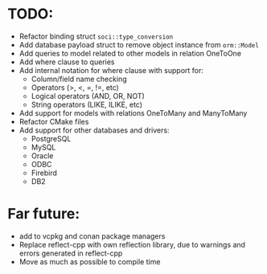 # TODO:

* Refactor binding struct `soci::type_conversion`
* Add database payload struct to remove object instance from `orm::Model`
* Add queries to model related to other models in relation OneToOne
* Add where clause to queries
* Add internal notation for where clause with support for:
    * Column/field name checking
    * Operators (>, <, =, !=, etc)
    * Logical operators (AND, OR, NOT)
    * String operators (LIKE, ILIKE, etc)
* Add support for models with relations OneToMany and ManyToMany
* Refactor CMake files
* Add support for other databases and drivers:
    * PostgreSQL
    * MySQL
    * Oracle
    * ODBC
    * Firebird
    * DB2

# Far future:

* add to vcpkg and conan package managers
* Replace reflect-cpp with own reflection library, due to warnings and errors generated in reflect-cpp
* Move as much as possible to compile time